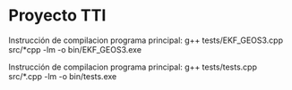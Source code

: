  # Proyecto TTI 

Instrucción de compilacion programa principal: g++ tests/EKF_GEOS3.cpp src/*cpp -lm -o bin/EKF_GEOS3.exe


Instrucción de compilacion programa principal: g++ tests/tests.cpp src/*.cpp -lm -o bin/tests.exe
